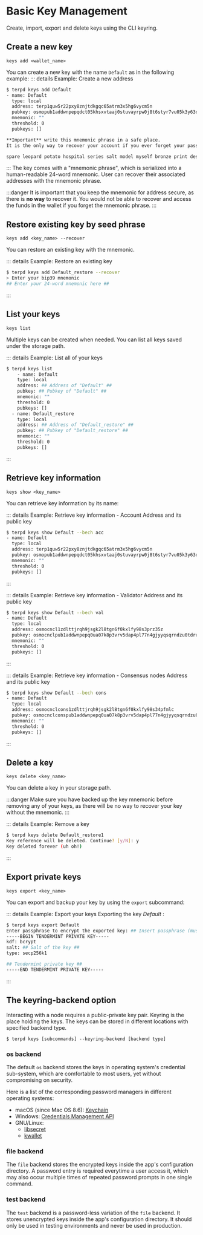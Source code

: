 # Basic Key Management

Create, import, export and delete keys using the CLI keyring.

## Create a new key

```
keys add <wallet_name>
```

You can create a new key with the name `Default` as in the following example:
::: details Example: Create a new address

```bash
$ terpd keys add Default
- name: Default
  type: local
  address: terp1quw5r22pxy8znjtdkgqc65atrm3x5hg6vycm5n
  pubkey: osmopub1addwnpepqdct05khsxvtaaj0stuvayrpw0j8t6styr7vu05k3y63d5540ftuz8x6tsq
  mnemonic: ""
  threshold: 0
  pubkeys: []

**Important** write this mnemonic phrase in a safe place.
It is the only way to recover your account if you ever forget your password.

spare leopard potato hospital series salt model myself bronze print despair please mutual rival battle lumber crater brain food artwork goose west talent ritual
```

:::
The key comes with a "mnemonic phrase", which is serialized into a human-readable 24-word mnemonic. User can recover their associated addresses with the mnemonic phrase.

:::danger
It is important that you keep the mnemonic for address secure, as there is **no way** to recover it. You would not be able to recover and access the funds in the wallet if you forget the mnemonic phrase.
:::

## Restore existing key by seed phrase

```
keys add <key_name> --recover
```

You can restore an existing key with the mnemonic.

::: details Example: Restore an existing key

```bash
$ terpd keys add Default_restore --recover
> Enter your bip39 mnemonic
## Enter your 24-word mnemonic here ##
```

:::


## List your keys

```
keys list
```

Multiple keys can be created when needed. You can list all keys saved under the storage path.

::: details Example: List all of your keys

```bash
$ terpd keys list
    - name: Default
    type: local
    address: ## Address of "Default" ##
    pubkey: ## Pubkey of "Default" ##
    mnemonic: ""
    threshold: 0
    pubkeys: []
  - name: Default_restore
    type: local
    address: ## Address of "Default_restore" ##
    pubkey: ## Pubkey of "Default_restore" ##
    mnemonic: ""
    threshold: 0
    pubkeys: []
```

:::

## Retrieve key information

```
keys show <key_name>
```

You can retrieve key information by its name:

::: details Example: Retrieve key information - Account Address and its public key

```bash
$ terpd keys show Default --bech acc
- name: Default
  type: local
  address: terp1quw5r22pxy8znjtdkgqc65atrm3x5hg6vycm5n
  pubkey: osmopub1addwnpepqdct05khsxvtaaj0stuvayrpw0j8t6styr7vu05k3y63d5540ftuz8x6tsq
  mnemonic: ""
  threshold: 0
  pubkeys: []
```

:::

::: details Example: Retrieve key information - Validator Address and its public key

```bash
$ terpd keys show Default --bech val
- name: Default
  type: local
  address: osmocncl1zdlttjrqh9jsgk2l8tgn6f0kxlfy98s3prz35z
  pubkey: osmocnclpub1addwnpepq0ua07k8p3vrv5dap4pl77n4gjyyqsqrndzu0tdrr60ddhfg6ah0ck5ad5l
  mnemonic: ""
  threshold: 0
  pubkeys: []
```

:::

::: details Example: Retrieve key information - Consensus nodes Address and its public key

```bash
$ terpd keys show Default --bech cons
- name: Default
  type: local
  address: osmocnclcons1zdlttjrqh9jsgk2l8tgn6f0kxlfy98s34pfmlc
  pubkey: osmocnclconspub1addwnpepq0ua07k8p3vrv5dap4pl77n4gjyyqsqrndzu0tdrr60ddhfg6ah0ch6kdrc
  mnemonic: ""
  threshold: 0
  pubkeys: []
```

:::


## Delete a key

```
keys delete <key_name>
```

You can delete a key in your storage path.

:::danger
Make sure you have backed up the key mnemonic before removing any of your keys, as there will be no way to recover your key without the mnemonic.
:::

::: details Example: Remove a key

```bash
$ terpd keys delete Default_restore1
Key reference will be deleted. Continue? [y/N]: y
Key deleted forever (uh oh!)
```

:::

## Export private keys

```
keys export <key_name>
```

You can export and backup your key by using the `export` subcommand:

::: details Example: Export your keys
Exporting the key _Default_ :

```bash
$ terpd keys export Default
Enter passphrase to encrypt the exported key: ## Insert passphrase (must be at least 8 characters)##
-----BEGIN TENDERMINT PRIVATE KEY-----
kdf: bcrypt
salt: ## Salt of the key ##
type: secp256k1

## Tendermint private key ##
-----END TENDERMINT PRIVATE KEY-----
```

:::

## The keyring-backend option
Interacting with a node requires a public-private key pair. Keyring is the place holding the keys. The keys can be stored in different locations with specified backend type. 
```
$ terpd keys [subcommands] --keyring-backend [backend type]
```
### os backend
The default `os` backend stores the keys in operating system's credential sub-system, which are comfortable to most users, yet without compromising on security. 

Here is a list of the corresponding password managers in different operating systems:
- macOS (since Mac OS 8.6): [Keychain](https://support.apple.com/en-gb/guide/keychain-access/welcome/mac)
- Windows: [Credentials Management API](https://docs.miosmosoft.com/en-us/windows/win32/secauthn/credentials-management)
- GNU/Linux:
  - [libsecret](https://gitlab.gnome.org/GNOME/libsecret)
  - [kwallet](https://api.kde.org/frameworks/kwallet/html/index.html)

### file backend
The `file` backend stores the encrypted keys inside the app's configuration directory. A password entry is required everytime a user access it, which may also occur multiple times of repeated password prompts in one single command.

### test backend
The `test` backend is a password-less variation of the `file` backend. It stores unencrypted keys inside the app's configuration directory. It should only be used in testing environments and never be used in production.